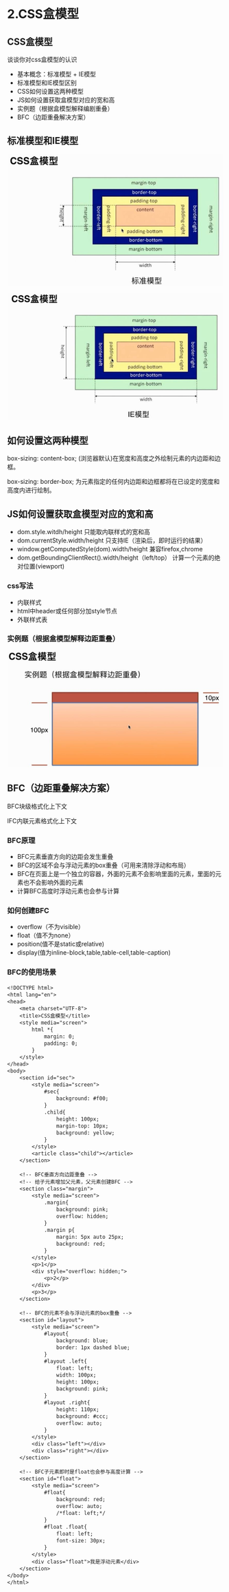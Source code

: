 # 2.CSS盒模型

## CSS盒模型

谈谈你对css盒模型的认识

* 基本概念：标准模型 + IE模型
* 标准模型和IE模型区别
* CSS如何设置这两种模型
* JS如何设置获取盒模型对应的宽和高
* 实例题（根据盒模型解释编剧重叠）
* BFC（边距重叠解决方案）

## 标准模型和IE模型

![](../.gitbook/assets/360截图20171210100639194.jpg)

![](../.gitbook/assets/360截图20171210100623203.jpg)

## 如何设置这两种模型

box-sizing: content-box; \(浏览器默认\)在宽度和高度之外绘制元素的内边距和边框。

box-sizing: border-box; 为元素指定的任何内边距和边框都将在已设定的宽度和高度内进行绘制。

## JS如何设置获取盒模型对应的宽和高

* dom.style.witdh/height 只能取内联样式的宽和高
* dom.currentStyle.width/height 只支持IE（渲染后，即时运行的结果）
* window.getComputedStyle\(dom\).width/height 兼容firefox,chrome
* dom.getBoundingClientRect\(\).width/height（left/top） 计算一个元素的绝对位置\(viewport\)

### css写法

* 内联样式
* html中header或任何部分加style节点
* 外联样式表

### 实例题（根据盒模型解释边距重叠）

![](../.gitbook/assets/360截图20171210194301696.jpg)

## BFC（边距重叠解决方案）

BFC块级格式化上下文

IFC内联元素格式化上下文

### BFC原理

* BFC元素垂直方向的边距会发生重叠
* BFC的区域不会与浮动元素的box重叠（可用来清除浮动和布局）
* BFC在页面上是一个独立的容器，外面的元素不会影响里面的元素，里面的元素也不会影响外面的元素
* 计算BFC高度时浮动元素也会参与计算

### 如何创建BFC

* overflow（不为visible）
* float（值不为none）
* position\(值不是static或relative\)
* display\(值为inline-block,table,table-cell,table-caption\)

### BFC的使用场景

```markup
<!DOCTYPE html>
<html lang="en">
<head>
    <meta charset="UTF-8">
    <title>CSS盒模型</title>
    <style media="screen">
        html *{
            margin: 0;
            padding: 0;
        }
    </style>
</head>
<body>
    <section id="sec">
        <style media="screen">
            #sec{
                background: #f00;
            }
            .child{
                height: 100px;
                margin-top: 10px;
                background: yellow;
            }
        </style>
        <article class="child"></article>
    </section>

    <!-- BFC垂直方向边距重叠 -->
    <!-- 给子元素增加父元素，父元素创建BFC -->
    <section class="margin">
        <style media="screen">
            .margin{
                background: pink;
                overflow: hidden;
            }
            .margin p{
                margin: 5px auto 25px;
                background: red;
            }
        </style>
        <p>1</p>
        <div style="overflow: hidden;">
            <p>2</p>
        </div>
        <p>3</p>
    </section>

    <!-- BFC的元素不会与浮动元素的box重叠 -->
    <section id="layout">
        <style media="screen">
            #layout{
                background: blue;
                border: 1px dashed blue;
            }
            #layout .left{
                float: left;
                width: 100px;
                height: 100px;
                background: pink;
            }
            #layout .right{
                height: 110px;
                background: #ccc;
                overflow: auto;
            }
        </style>
        <div class="left"></div>
        <div class="right"></div>
    </section>

    <!-- BFC子元素即时是float也会参与高度计算 -->
    <section id="float">
        <style media="screen">
            #float{
                background: red;
                overflow: auto;
                /*float: left;*/
            }
            #float .float{
                float: left;
                font-size: 30px;
            }
        </style>
        <div class="float">我是浮动元素</div>
    </section>
</body>
</html>
```

